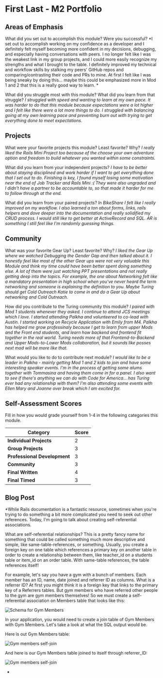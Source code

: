 # First Last - M2 Portfolio

## Areas of Emphasis

What did you set out to accomplish this module? Were you successful?
*I set out to accomplish working on my confidence as a developer and I definitely felt myself becoming more confident in my decisions, debugging, and especially having conversations with peers. I no longer felt like I was the weakest link in my group projects, and I could more easily recognize my strengths and what I brought to the table.
I definitely improved my technical and workflow skills by stalking my peers' GitHub repos and comparing/contrasting their code and PRs to mine. At first I felt like I was being sneaky by doing this... maybe this could be emphasized more in Mod 1 and 2 that this is a really good way to learn. *

What did you struggle most with this module? What did you learn from that struggle?
*I struggled with speed and wanting to learn at my own pace. It was harder to do that this module because expectations were a lot higher and I felt like there were a lot more things to do. I struggled with balancing going at my own learning pace and preventing burn out with trying to get everything done to meet expectations.*

## Projects

What were your favorite projects this module? Least favorite? Why?
*I really liked the Rails Mini Project too because of the choose your own adventure option and freedom to build whatever you wanted within some constraints.*

What did you learn from your independent projects?
*I have to be better about staying disciplined and work harder if I want to get everything done that I set out to do. Finishing is key, I found myself losing some motivation near the end of Job Tracker and Rails Mini :( They were also ungraded and I didn't have a partner to be accountable to, so that made it harder for me to follow through at the end.*

What did you learn from your paired projects?
*In BikeShare I felt like I really improved on my workflow. I also learned a ton about forms, links, rails helpers and dove deeper into the documentation and really solidified my CRUD process.
I would still like to get better at ActiveRecord and SQL. AR is something I still feel like I'm randomly guessing things.*

## Community

What was your favorite Gear Up? Least favorite? Why?
*I liked the Gear Up where we watched Debugging the Gender Gap and then talked about it. I honestly feel like most of the other Gear ups were not very valuable this Module and think my time could have been better spent doing something else. A lot of them were just watching PPT presentations and not really getting deep into the topics. For example, the one about Networking felt like a mandatory presentation in high school when you've never heard the term networking and someone is explaining the definition to you. Maybe Turing should get Cold Outreach Katie to come in and do a Gear Up about networking and Cold Outreach.*

How did you contribute to the Turing community this module?
*I paired with Mod 1 students whenever they asked.
I continue to attend JCS meetings which I love.
I started attending Palkha and volunteered to co-lead with Austin. I started working on Recycle Application with Emily from M4. Palkha has helped me grow professinaly because I get to learn from upper Mods and the Front end students, and learn how backend and frontend fit together in the real world. Turing needs more of that Frontend-to-Backend and Upper Mods-to-Lower Mods collaboration, but it sounds like posses next mod will be more like that.*

What would you like to do to contribute next module?
*I would like to be a leader in Palkha - mainly getting Mod 1 and 2 kids to join and have some interesting speaker events. I'm in the process of getting some alums together with Tommasina and having them come in for a panel. I also want to see if there's anything we can do with Code for America... has Turing ever had any relationship with them? I'm also attending some events with Ellen Mary and Joanne over break which I am excited for.*

## Self-Assessment Scores

Fill in how you would grade yourself from 1-4 in the following categories this module.

| Category                     | Score |
| -----------------------------| ----- |
| **Individual Projects**      |   2   |
| **Group Projects**           |   3   |
| **Professional Development** |   3   |
| **Community**                |   3   |
| **Final Written**            |   4   |
| **Final Timed**              |   3   |

## Blog Post
*While Rails documentation is a fantastic resource, sometimes when you're trying to do something a bit more complicated you need to seek out other references. Today, I'm going to talk about creating self-referential associations.

What are self-referential relationships? This is a pretty fancy name for something that could be called something much more descriptive and simple, like  same-table-references, or something. Usually, you create a foreign key on one table which references a primary key on another table in order to create a relationship between them, like teacher_id on a students table or item_id on an order table. With same-table references, the table references itself!

For example, let's say you have a gym with a bunch of members. Each member has an ID, name, date joined and referrer ID as columns. What is a referrer ID? At first you might think it is a foreign key that links to the primary key of a Referrers tables. But gym members who have referred other people to the gym are gym members themselves! So we must create a self-referential association on Members table that looks like this:

![Schema for Gym Members](/self-referencing.png?raw=true)

In your application, you would need to create a join table of Gym Members with Gym Members. Let's take a look at what the SQL output would be.

Here is out Gym Members table:

![Gym members self-join](/gym_members.png?raw=true)

And here is our Gym Members table joined to itself through referrer_ID:

![Gym members self-join](/gym_members_join.png?raw=true)

*
